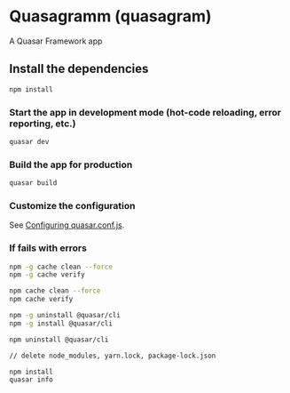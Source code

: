 # Quasagramm (quasagram)

A Quasar Framework app

## Install the dependencies
```bash
npm install
```

### Start the app in development mode (hot-code reloading, error reporting, etc.)
```bash
quasar dev
```


### Build the app for production
```bash
quasar build
```

### Customize the configuration
See [Configuring quasar.conf.js](https://v1.quasar.dev/quasar-cli/quasar-conf-js).

### If fails with errors
```bash
npm -g cache clean --force
npm -g cache verify

npm cache clean --force
npm cache verify

npm -g uninstall @quasar/cli
npm -g install @quasar/cli

npm uninstall @quasar/cli

// delete node_modules, yarn.lock, package-lock.json

npm install
quasar info
```
